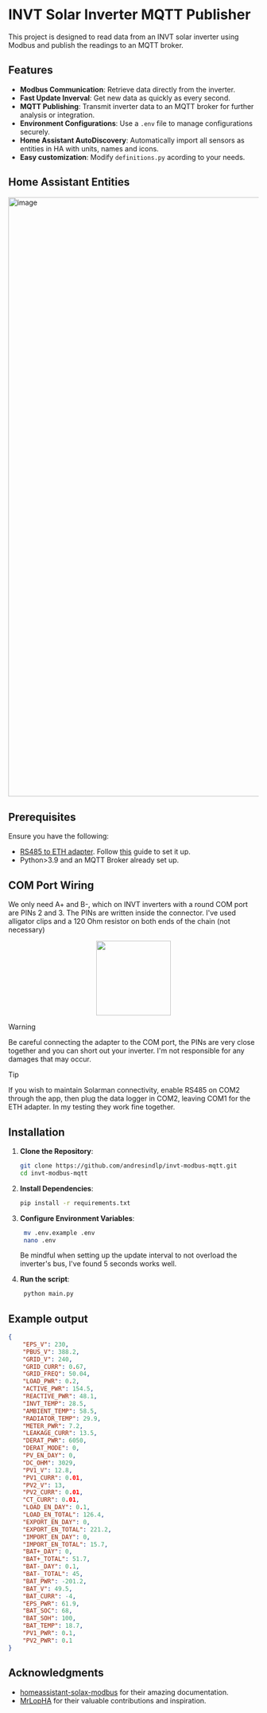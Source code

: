 # INVT Solar Inverter MQTT Publisher

This project is designed to read data from an INVT solar inverter using Modbus and publish the readings to an MQTT broker.

## Features

- **Modbus Communication**: Retrieve data directly from the inverter.
- **Fast Update Inverval**: Get new data as quickly as every second.
- **MQTT Publishing**: Transmit inverter data to an MQTT broker for further analysis or integration.
- **Environment Configurations**: Use a `.env` file to manage configurations securely.
- **Home Assistant AutoDiscovery**: Automatically import all sensors as entities in HA with units, names and icons.
- **Easy customization**: Modify `definitions.py` acording to your needs.

## Home Assistant Entities
<img width="1204" alt="image" src="https://github.com/user-attachments/assets/9ac6c87a-d753-4f37-bb73-d0c879721126">


## Prerequisites

Ensure you have the following:

- [RS485 to ETH adapter](https://www.waveshare.com/wiki/RS485_TO_ETH_(B)). Follow [this](https://homeassistant-solax-modbus.readthedocs.io/en/latest/modbus-adaptor-setup/) guide to set it up.
- Python>3.9 and an MQTT Broker already set up.

## COM Port Wiring
We only need A+ and B-, which on INVT inverters with a round COM port are PINs 2 and 3. The PINs are written inside the connector. I've used alligator clips and a 120 Ohm resistor on both ends of the chain (not necessary)

<p align="center">
  <img height="150" src="https://github.com/user-attachments/assets/d95ff7c1-8391-41fc-92f2-c5cab911851f">
</p>


> [!WARNING]  
> Be careful connecting the adapter to the COM port, the PINs are very close together and you can short out your inverter. I'm not responsible for any damages that may occur.

> [!TIP]
> If you wish to maintain Solarman connectivity, enable RS485 on COM2 through the app, then plug the data logger in COM2, leaving COM1 for the ETH adapter. In my testing they work fine together.



## Installation

1. **Clone the Repository**:
   ```bash
   git clone https://github.com/andresindlp/invt-modbus-mqtt.git
   cd invt-modbus-mqtt
   ```

2. **Install Dependencies**:
    ```bash
    pip install -r requirements.txt
    ```

3. **Configure Environment Variables**:
   ```bash
    mv .env.example .env
    nano .env
    ```
    Be mindful when setting up the update interval to not overload the inverter's bus, I've found 5 seconds works well.

4. **Run the script**:
   ```bash
    python main.py
    ```

## Example output

```json
{
    "EPS_V": 230,
    "PBUS_V": 388.2,
    "GRID_V": 240,
    "GRID_CURR": 0.67,
    "GRID_FREQ": 50.04,
    "LOAD_PWR": 0.2,
    "ACTIVE_PWR": 154.5,
    "REACTIVE_PWR": 48.1,
    "INVT_TEMP": 28.5,
    "AMBIENT_TEMP": 58.5,
    "RADIATOR_TEMP": 29.9,
    "METER_PWR": 7.2,
    "LEAKAGE_CURR": 13.5,
    "DERAT_PWR": 6050,
    "DERAT_MODE": 0,
    "PV_EN_DAY": 0,
    "DC_OHM": 3029,
    "PV1_V": 12.8,
    "PV1_CURR": 0.01,
    "PV2_V": 13,
    "PV2_CURR": 0.01,
    "CT_CURR": 0.01,
    "LOAD_EN_DAY": 0.1,
    "LOAD_EN_TOTAL": 126.4,
    "EXPORT_EN_DAY": 0,
    "EXPORT_EN_TOTAL": 221.2,
    "IMPORT_EN_DAY": 0,
    "IMPORT_EN_TOTAL": 15.7,
    "BAT+_DAY": 0,
    "BAT+_TOTAL": 51.7,
    "BAT-_DAY": 0.1,
    "BAT-_TOTAL": 45,
    "BAT_PWR": -201.2,
    "BAT_V": 49.5,
    "BAT_CURR": -4,
    "EPS_PWR": 61.9,
    "BAT_SOC": 68,
    "BAT_SOH": 100,
    "BAT_TEMP": 18.7,
    "PV1_PWR": 0.1,
    "PV2_PWR": 0.1
}
```

## Acknowledgments
- [homeassistant-solax-modbus](https://github.com/wills106/homeassistant-solax-modbus) for their amazing documentation.
- [MrLopHA](https://github.com/MrLopHA) for their valuable contributions and inspiration.
